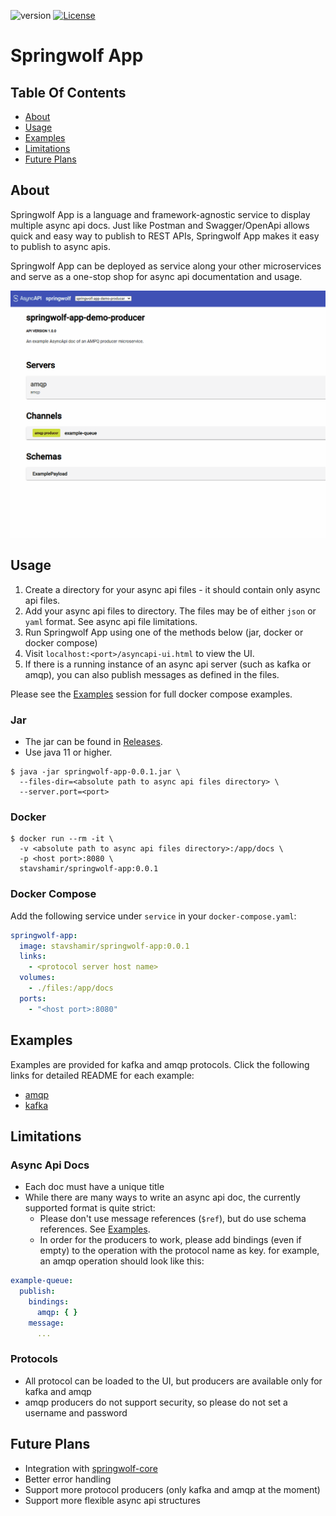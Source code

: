 ![version](https://img.shields.io/github/v/release/springwolf/springwolf-app)
[![License](https://img.shields.io/badge/License-Apache%202.0-blue.svg)](https://opensource.org/licenses/Apache-2.0)

# Springwolf App

## Table Of Contents
- [About](#about)
- [Usage](#usage)
- [Examples](#examples)
- [Limitations](#limitations)
- [Future Plans](#future-plans)

## About
Springwolf App is a language and framework-agnostic service to display multiple async api docs.
Just like Postman and Swagger/OpenApi allows quick and easy way to publish to REST APIs, Springwolf App makes it easy
to publish to async apis.

Springwolf App can be deployed as service along your other microservices and serve as a one-stop shop for async api
documentation and usage.

![](animation.gif)

## Usage
1. Create a directory for your async api files - it should contain only async api files.
2. Add your async api files to directory. The files may be of either `json` or `yaml` format. See async api file limitations. 
3. Run Springwolf App using one of the methods below (jar, docker or docker compose)
4. Visit `localhost:<port>/asyncapi-ui.html` to view the UI.
5. If there is a running instance of an async api server (such as kafka or amqp), you can also publish messages as defined in the files.

Please see the [Examples](#examples) session for full docker compose examples.

### Jar
- The jar can be found in [Releases](https://github.com/springwolf/springwolf-app/releases).
- Use java 11 or higher.
```shell
$ java -jar springwolf-app-0.0.1.jar \
  --files-dir=<absolute path to async api files directory> \
  --server.port=<port>
```

### Docker
```shell
$ docker run --rm -it \
  -v <absolute path to async api files directory>:/app/docs \
  -p <host port>:8080 \
  stavshamir/springwolf-app:0.0.1
```

### Docker Compose
Add the following service under `service` in your `docker-compose.yaml`:
```yaml
springwolf-app:
  image: stavshamir/springwolf-app:0.0.1
  links:
    - <protocol server host name>
  volumes:
    - ./files:/app/docs
  ports:
    - "<host port>:8080"
```

## Examples
Examples are provided for kafka and amqp protocols. Click the following links for detailed README for each example:
- [amqp](https://github.com/springwolf/springwolf-app/tree/master/examples/amqp)
- [kafka](https://github.com/springwolf/springwolf-app/tree/master/examples/kafka)

## Limitations
### Async Api Docs
- Each doc must have a unique title
- While there are many ways to write an async api doc, the currently supported format is quite strict:
  - Please don't use message references (`$ref`), but do use schema references. See [Examples](#examples).
  - In order for the producers to work, please add bindings (even if empty) to the operation with the protocol name as key.
for example, an amqp operation should look like this:
```yaml
example-queue:
  publish:
    bindings:
      amqp: { }
    message:
      ...
```

### Protocols
- All protocol can be loaded to the UI, but producers are available only for kafka and amqp
- amqp producers do not support security, so please do not set a username and password

## Future Plans
- Integration with [springwolf-core](https://github.com/springwolf/springwolf-core)
- Better error handling
- Support more protocol producers (only kafka and amqp at the moment)
- Support more flexible async api structures